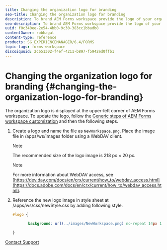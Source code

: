 ```yaml
---
title: Changing the organization logo for branding
seo-title: Changing the organization logo for branding
description: To brand AEM Forms workspace provide the logo of your organization by customizing the default logo.
seo-description: To brand AEM Forms workspace provide the logo of your organization by customizing the default logo.
uuid: f0c340ee-2e54-4bb0-9c30-383cc1bbadb8
contentOwner: robhagat
content-type: reference
products: SG_EXPERIENCEMANAGER/6.4/FORMS
topic-tags: forms-workspace
discoiquuid: 2c651302-f4ef-4211-b897-f5942ed0ffb1
---
```


# Changing the organization logo for branding {#changing-the-organization-logo-for-branding}

The organization logo is displayed at the upper-left corner of AEM Forms workspace. To update the logo, follow the [Generic steps of AEM Forms workspace customization](/help/forms/using/generic-steps-html-workspace-customization.md#generic-steps-for-html-workspace-customization) and then the following steps.

1. Create a logo and name the file as `NewWorkspace.png`. Place the image file in /apps/ws/images folder using a WebDAV client.

   >[!NOTE]
   >
   >The recommended size of the logo image is 218 px × 20 px.

   >[!NOTE]
   >
   >For more information about WebDAV access, see [https://dev.day.com/docs/en/crx/current/how_to/webdav_access.html](https://docs.adobe.com/docs/en/crx/current/how_to/webdav_access.html).

1. Reference the new logo image in style sheet at /apps/ws/css/newStyle.css by adding following style.

   ```css
   #logo {
   
          background: url(../images/NewWorkspace.png) no-repeat 14px 11px;
   
   }
   ```

[Contact Support](https://www.adobe.com/account/sign-in.supportportal.html)
